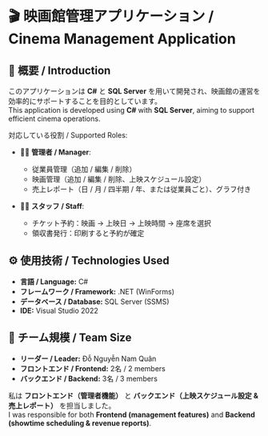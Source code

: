 # 🎬 映画館管理アプリケーション / Cinema Management Application

## 📌 概要 / Introduction
このアプリケーションは **C#** と **SQL Server** を用いて開発され、映画館の運営を効率的にサポートすることを目的としています。  
This application is developed using **C#** with **SQL Server**, aiming to support efficient cinema operations.  

対応している役割 / Supported Roles:  

- 👨‍💼 **管理者 / Manager**:  
  - 従業員管理（追加 / 編集 / 削除）  
  - 映画管理（追加 / 編集 / 削除、上映スケジュール設定）  
  - 売上レポート（日 / 月 / 四半期 / 年、または従業員ごと）、グラフ付き  

- 👨‍💻 **スタッフ / Staff**:  
  - チケット予約：映画 → 上映日 → 上映時間 → 座席を選択  
  - 領収書発行：印刷すると予約が確定  

## ⚙️ 使用技術 / Technologies Used
- **言語 / Language:** C#  
- **フレームワーク / Framework:** .NET (WinForms)  
- **データベース / Database:** SQL Server (SSMS)  
- **IDE:** Visual Studio 2022  

## 👥 チーム規模 / Team Size
- **リーダー / Leader:** Đỗ Nguyễn Nam Quân  
- **フロントエンド / Frontend:** 2名 / 2 members  
- **バックエンド / Backend:** 3名 / 3 members  

私は **フロントエンド（管理者機能）** と **バックエンド（上映スケジュール設定 & 売上レポート）** を担当しました。  
I was responsible for both **Frontend (management features)** and **Backend (showtime scheduling & revenue reports)**.
